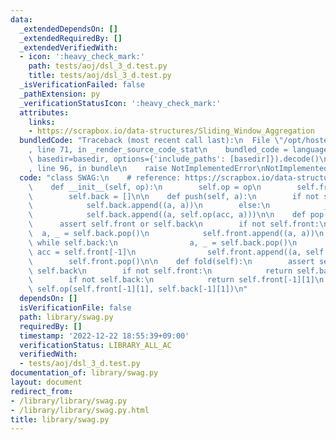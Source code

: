 ```yaml
---
data:
  _extendedDependsOn: []
  _extendedRequiredBy: []
  _extendedVerifiedWith:
  - icon: ':heavy_check_mark:'
    path: tests/aoj/dsl_3_d.test.py
    title: tests/aoj/dsl_3_d.test.py
  _isVerificationFailed: false
  _pathExtension: py
  _verificationStatusIcon: ':heavy_check_mark:'
  attributes:
    links:
    - https://scrapbox.io/data-structures/Sliding_Window_Aggregation
  bundledCode: "Traceback (most recent call last):\n  File \"/opt/hostedtoolcache/PyPy/3.7.13/x64/site-packages/onlinejudge_verify/documentation/build.py\"\
    , line 71, in _render_source_code_stat\n    bundled_code = language.bundle(stat.path,\
    \ basedir=basedir, options={'include_paths': [basedir]}).decode()\n  File \"/opt/hostedtoolcache/PyPy/3.7.13/x64/site-packages/onlinejudge_verify/languages/python.py\"\
    , line 96, in bundle\n    raise NotImplementedError\nNotImplementedError\n"
  code: "class SWAG:\n    # reference: https://scrapbox.io/data-structures/Sliding_Window_Aggregation\n\
    \    def __init__(self, op):\n        self.op = op\n        self.front = []\n\
    \        self.back = []\n\n    def push(self, a):\n        if not self.back:\n\
    \            self.back.append((a, a))\n        else:\n            _, acc = self.back[-1]\n\
    \            self.back.append((a, self.op(acc, a)))\n\n    def pop(self):\n  \
    \      assert self.front or self.back\n        if not self.front:\n          \
    \  a, _ = self.back.pop()\n            self.front.append((a, a))\n           \
    \ while self.back:\n                a, _ = self.back.pop()\n                _,\
    \ acc = self.front[-1]\n                self.front.append((a, self.op(a, acc)))\n\
    \        self.front.pop()\n\n    def fold(self):\n        assert self.front or\
    \ self.back\n        if not self.front:\n            return self.back[-1][1]\n\
    \        if not self.back:\n            return self.front[-1][1]\n        return\
    \ self.op(self.front[-1][1], self.back[-1][1])\n"
  dependsOn: []
  isVerificationFile: false
  path: library/swag.py
  requiredBy: []
  timestamp: '2022-12-22 18:55:39+09:00'
  verificationStatus: LIBRARY_ALL_AC
  verifiedWith:
  - tests/aoj/dsl_3_d.test.py
documentation_of: library/swag.py
layout: document
redirect_from:
- /library/library/swag.py
- /library/library/swag.py.html
title: library/swag.py
---
```

